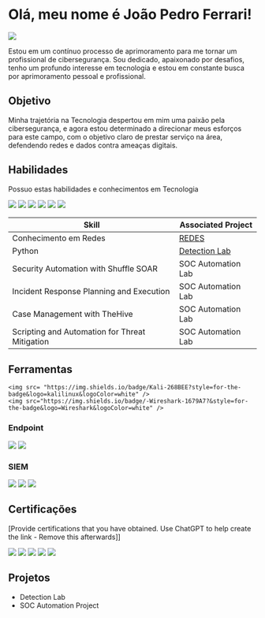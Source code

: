 # Olá, meu nome é João Pedro Ferrari! 
<a href="https://linkedin.com"><img src="https://img.shields.io/badge/-LinkedIn-0072b1?&style=for-the-badge&logo=linkedin&logoColor=white" /></a>

Estou em um contínuo processo de aprimoramento para me tornar um profissional de cibersegurança. Sou dedicado, apaixonado por desafios, tenho um profundo interesse em tecnologia e estou em constante busca por aprimoramento pessoal e profissional.

## Objetivo 

Minha trajetória na Tecnologia despertou em mim uma paixão pela cibersegurança, e agora estou determinado a direcionar meus esforços para este campo, com o objetivo claro de prestar serviço na área, defendendo redes e dados contra ameaças digitais.

## Habilidades 
Possuo estas habilidades e conhecimentos em Tecnologia 

<div>
    <img src="https://img.shields.io/badge/mysql-4479A1.svg?style=for-the-badge&logo=mysql&logoColor=white" />
    <img src= "https://img.shields.io/badge/c%23-%23239120.svg?style=for-the-badge&logo=csharp&logoColor=white" />
    <img src= "https://img.shields.io/badge/php-%23777BB4.svg?style=for-the-badge&logo=php&logoColor=white" />
    <img src= "https://img.shields.io/badge/python-3670A0?style=for-the-badge&logo=python&logoColor=ffdd54" />
    <img src= "https://img.shields.io/badge/Linux-FCC624?style=for-the-badge&logo=linux&logoColor=black" />
    <img src= "https://img.shields.io/badge/Windows-0078D6?style=for-the-badge&logo=windows&logoColor=white" />
    
</div>

| Skill                                         | Associated Project         |
|-----------------------------------------------|----------------------------|
| Conhecimento em Redes           | <a href="https://github.com/pedrooferrari/Rede-de-Computadores">REDES</a>|
| Python | <a href="https://google.com">Detection Lab</a>|
| Security Automation with Shuffle SOAR         | SOC Automation Lab|
| Incident Response Planning and Execution      | SOC Automation Lab|
| Case Management with TheHive                  | SOC Automation Lab|
| Scripting and Automation for Threat Mitigation | SOC Automation Lab|

## Ferramentas 
<div>

    <img src= "https://img.shields.io/badge/Kali-268BEE?style=for-the-badge&logo=kalilinux&logoColor=white" />
    <img src="https://img.shields.io/badge/-Wireshark-1679A7?&style=for-the-badge&logo=Wireshark&logoColor=white" />

    
</div>

### Endpoint
<div>
    <img src="https://img.shields.io/badge/-Microsoft_Defender_for_Endpoint-00A4EF?&style=for-the-badge&logo=Microsoft&logoColor=white" />
    <img src="https://img.shields.io/badge/-Velociraptor-4B275F?&style=for-the-badge&logo=Velociraptor&logoColor=white" />
</div>

### SIEM
<div>
    <img src="https://img.shields.io/badge/-Microsoft_Sentinel-0078D4?&style=for-the-badge&logo=Microsoft&logoColor=white" />
    <img src="https://img.shields.io/badge/-Splunk-000000?&style=for-the-badge&logo=Splunk&logoColor=white" />
    <img src="https://img.shields.io/badge/-Elastic-005571?&style=for-the-badge&logo=Elastic&logoColor=white" />
</div>

## Certificações 
[Provide certifications that you have obtained. Use ChatGPT to help create the link - Remove this afterwards]]
<div>
<img src="https://img.shields.io/badge/-Security%2B-FF0000?&style=for-the-badge&logo=CompTIA&logoColor=white" />
<img src="https://img.shields.io/badge/-Network%2B-007ACC?&style=for-the-badge&logo=CompTIA&logoColor=white" />
<img src="https://img.shields.io/badge/-A%2B-4D4D4D?&style=for-the-badge&logo=CompTIA&logoColor=white" />
<img src="https://img.shields.io/badge/-CDSA-006400?&style=for-the-badge&logoColor=white" />
<img src="https://img.shields.io/badge/-CCD-000080?&style=for-the-badge&logoColor=white" />
</div>

## Projetos 
- Detection Lab
- SOC Automation Project

